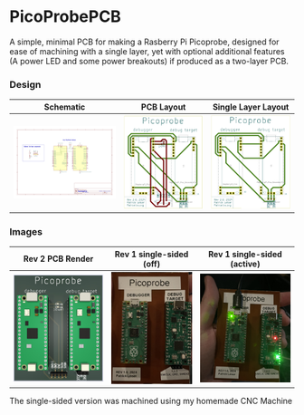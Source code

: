 # PicoProbePCB
A simple, minimal PCB for making a Rasberry Pi Picoprobe, designed for ease of machining with a single layer, yet with optional additional features (A power LED and some power breakouts) if produced as a two-layer PCB.  

### Design
|Schematic   |   PCB Layout   |   Single Layer Layout   |
|:-------:   |    :------:    |   :-----------------:   |
|![PicoProbe Schematic](images/Print%20Schematic.png)|![Diagram of PCB Layout](images/Print%20PCB.png)|![Diagram of Single Layer PCB Layout](images/PrintBackPCB.png)|

### Images
| Rev 2  PCB Render   |  Rev 1 single-sided (off) | Rev 1 single-sided (active)|
| :---: | :---: | :---:|
|![3D render of PCB](images/PicoProbePCB.jpg)|![photo of the PicoProbePCB turned off](images/photo_off.jpeg) |![photo of it turned on](images/photo_on.jpeg)|

The single-sided version was machined using my homemade CNC Machine
